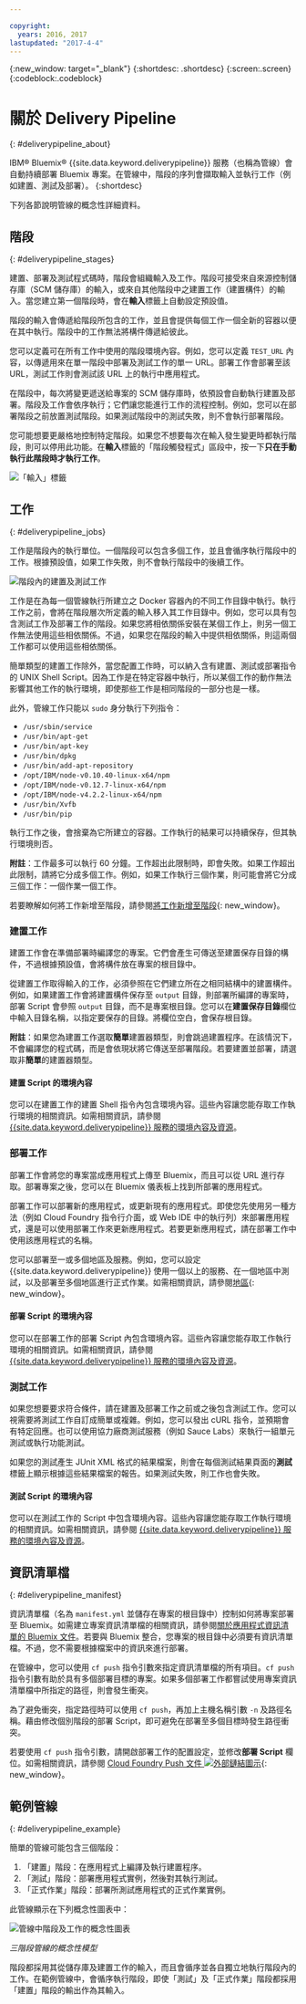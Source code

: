 ```yaml
---

copyright:
  years: 2016, 2017
lastupdated: "2017-4-4"
---
```


{:new_window: target="_blank"}
{:shortdesc: .shortdesc}
{:screen:.screen}
{:codeblock:.codeblock}


# 關於 Delivery Pipeline
{: #deliverypipeline_about}

IBM&reg; Bluemix&reg; {{site.data.keyword.deliverypipeline}} 服務（也稱為管線）會自動持續部署 Bluemix 專案。在管線中，階段的序列會擷取輸入並執行工作（例如建置、測試及部署）。
{:shortdesc}

下列各節說明管線的概念性詳細資料。

## 階段
{: #deliverypipeline_stages}

建置、部署及測試程式碼時，階段會組織輸入及工作。階段可接受來自來源控制儲存庫（SCM 儲存庫）的輸入，或來自其他階段中之建置工作（建置構件）的輸入。當您建立第一個階段時，會在**輸入**標籤上自動設定預設值。

階段的輸入會傳遞給階段所包含的工作，並且會提供每個工作一個全新的容器以便在其中執行。階段中的工作無法將構件傳遞給彼此。

您可以定義可在所有工作中使用的階段環境內容。例如，您可以定義 `TEST_URL` 內容，以傳遞用來在單一階段中部署及測試工作的單一 URL。部署工作會部署至該 URL，測試工作則會測試該 URL 上的執行中應用程式。

在階段中，每次將變更遞送給專案的 SCM 儲存庫時，依預設會自動執行建置及部署。階段及工作會依序執行；它們讓您能進行工作的流程控制。例如，您可以在部署階段之前放置測試階段。如果測試階段中的測試失敗，則不會執行部署階段。

您可能想要更嚴格地控制特定階段。如果您不想要每次在輸入發生變更時都執行階段，則可以停用此功能。在**輸入**標籤的「階段觸發程式」區段中，按一下**只在手動執行此階段時才執行工作**。

![「輸入」標籤](images/input_tab_only_execute.png)

## 工作
{: #deliverypipeline_jobs}

工作是階段內的執行單位。一個階段可以包含多個工作，並且會循序執行階段中的工作。根據預設值，如果工作失敗，則不會執行階段中的後續工作。

![階段內的建置及測試工作](images/jobs.png)

工作是在為每一個管線執行所建立之 Docker 容器內的不同工作目錄中執行。執行工作之前，會將在階段層次所定義的輸入移入其工作目錄中。例如，您可以具有包含測試工作及部署工作的階段。如果您將相依關係安裝在某個工作上，則另一個工作無法使用這些相依關係。不過，如果您在階段的輸入中提供相依關係，則這兩個工作都可以使用這些相依關係。

簡單類型的建置工作除外，當您配置工作時，可以納入含有建置、測試或部署指令的 UNIX Shell Script。因為工作是在特定容器中執行，所以某個工作的動作無法影響其他工作的執行環境，即使那些工作是相同階段的一部分也是一樣。

此外，管線工作只能以 `sudo` 身分執行下列指令：
  * `/usr/sbin/service`
  * `/usr/bin/apt-get`
  * `/usr/bin/apt-key`
  * `/usr/bin/dpkg`
  * `/usr/bin/add-apt-repository`
  * `/opt/IBM/node-v0.10.40-linux-x64/npm`
  * `/opt/IBM/node-v0.12.7-linux-x64/npm`
  * `/opt/IBM/node-v4.2.2-linux-x64/npm`
  * `/usr/bin/Xvfb`
  * `/usr/bin/pip`


執行工作之後，會捨棄為它所建立的容器。工作執行的結果可以持續保存，但其執行環境則否。

**附註**：工作最多可以執行 60 分鐘。工作超出此限制時，即會失敗。如果工作超出此限制，請將它分成多個工作。例如，如果工作執行三個作業，則可能會將它分成三個工作：一個作業一個工作。

若要瞭解如何將工作新增至階段，請參閱[將工作新增至階段](/docs/services/ContinuousDelivery/pipeline_build_deploy.html#deliverypipeline_add_job){: new_window}。

### 建置工作

建置工作會在準備部署時編譯您的專案。它們會產生可傳送至建置保存目錄的構件，不過根據預設值，會將構件放在專案的根目錄中。

從建置工作取得輸入的工作，必須參照在它們建立所在之相同結構中的建置構件。例如，如果建置工作會將建置構件保存至 `output` 目錄，則部署所編譯的專案時，部署 Script 會參照 `output` 目錄，而不是專案根目錄。您可以在**建置保存目錄**欄位中輸入目錄名稱，以指定要保存的目錄。將欄位空白，會保存根目錄。

**附註**：如果您為建置工作選取**簡單**建置器類型，則會跳過建置程序。在該情況下，不會編譯您的程式碼，而是會依現狀將它傳送至部署階段。若要建置並部署，請選取非**簡單**的建置器類型。

#### 建置 Script 的環境內容
您可以在建置工作的建置 Shell 指令內包含環境內容。這些內容讓您能存取工作執行環境的相關資訊。如需相關資訊，請參閱 [{{site.data.keyword.deliverypipeline}} 服務的環境內容及資源](/docs/services/ContinuousDelivery/pipeline_deploy_var.html)。

### 部署工作

部署工作會將您的專案當成應用程式上傳至 Bluemix，而且可以從 URL 進行存取。部署專案之後，您可以在 Bluemix 儀表板上找到所部署的應用程式。

部署工作可以部署新的應用程式，或更新現有的應用程式。即使您先使用另一種方法（例如 Cloud Foundry 指令行介面，或 Web IDE 中的執行列）來部署應用程式，還是可以使用部署工作來更新應用程式。若要更新應用程式，請在部署工作中使用該應用程式的名稱。

您可以部署至一或多個地區及服務。例如，您可以設定 {{site.data.keyword.deliverypipeline}} 使用一個以上的服務、在一個地區中測試，以及部署至多個地區進行正式作業。如需相關資訊，請參閱[地區](/docs/overview/whatisbluemix.html#ov_intro_reg){: new_window}。

#### 部署 Script 的環境內容

您可以在部署工作的部署 Script 內包含環境內容。這些內容讓您能存取工作執行環境的相關資訊。如需相關資訊，請參閱 [{{site.data.keyword.deliverypipeline}} 服務的環境內容及資源](/docs/services/ContinuousDelivery/pipeline_deploy_var.html)。

### 測試工作
如果您想要要求符合條件，請在建置及部署工作之前或之後包含測試工作。您可以視需要將測試工作自訂成簡單或複雜。例如，您可以發出 cURL 指令，並預期會有特定回應。也可以使用協力廠商測試服務（例如 Sauce Labs）來執行一組單元測試或執行功能測試。

如果您的測試產生 JUnit XML 格式的結果檔案，則會在每個測試結果頁面的**測試**標籤上顯示根據這些結果檔案的報告。如果測試失敗，則工作也會失敗。

#### 測試 Script 的環境內容

您可以在測試工作的 Script 中包含環境內容。這些內容讓您能存取工作執行環境的相關資訊。如需相關資訊，請參閱 [{{site.data.keyword.deliverypipeline}} 服務的環境內容及資源](/docs/services/ContinuousDelivery/pipeline_deploy_var.html)。

## 資訊清單檔
{: #deliverypipeline_manifest}

資訊清單檔（名為 `manifest.yml` 並儲存在專案的根目錄中）控制如何將專案部署至 Bluemix。如需建立專案資訊清單檔的相關資訊，請參閱[關於應用程式資訊清單的 Bluemix 文件](/docs/manageapps/depapps.html#appmanifest)。若要與 Bluemix 整合，您專案的根目錄中必須要有資訊清單檔。不過，您不需要根據檔案中的資訊來進行部署。

在管線中，您可以使用 `cf push` 指令引數來指定資訊清單檔的所有項目。`cf push` 指令引數有助於具有多個部署目標的專案。如果多個部署工作都嘗試使用專案資訊清單檔中所指定的路徑，則會發生衝突。

為了避免衝突，指定路徑時可以使用 `cf push`，再加上主機名稱引數 `-n` 及路徑名稱。藉由修改個別階段的部署 Script，即可避免在部署至多個目標時發生路徑衝突。

若要使用 `cf push` 指令引數，請開啟部署工作的配置設定，並修改**部署 Script** 欄位。如需相關資訊，請參閱 [Cloud Foundry Push 文件 ![外部鏈結圖示](../../icons/launch-glyph.svg "外部鏈結圖示")](http://docs.cloudfoundry.org/devguide/installcf/whats-new-v6.html#push){: new_window}。

## 範例管線
{: #deliverypipeline_example}

簡單的管線可能包含三個階段：

1. 「建置」階段：在應用程式上編譯及執行建置程序。
2. 「測試」階段：部署應用程式實例，然後對其執行測試。
3. 「正式作業」階段：部署所測試應用程式的正式作業實例。

此管線顯示在下列概念性圖表中：

![管線中階段及工作的概念性圖表](images/diagram.jpg)

*三階段管線的概念性模型*

階段都採用其從儲存庫及建置工作的輸入，而且會循序並各自獨立地執行階段內的工作。在範例管線中，會循序執行階段，即使「測試」及「正式作業」階段都採用「建置」階段的輸出作為其輸入。
